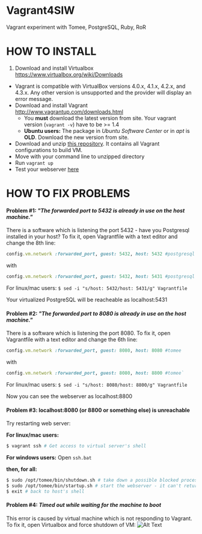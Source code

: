 Vagrant4SIW
===========

Vagrant experiment with Tomee, PostgreSQL, Ruby, RoR



HOW TO INSTALL
===========

1. Download and install Virtualbox https://www.virtualbox.org/wiki/Downloads
  * Vagrant is compatible with VirtualBox versions 4.0.x, 4.1.x, 4.2.x, and 4.3.x. Any other version is unsupported and the provider will display an error message.
* Download and install Vagrant http://www.vagrantup.com/downloads.html
  * You **must** download the latest version from site. Your vagrant version (`vagrant -v`) have to be >= 1.4
  * **Ubuntu users:** The package in *Ubuntu Software Center* or in *apt* is **OLD**. Download the new version from site.
* Download and unzip [this repository](https://github.com/Takeno/Vagrant4SIW/archive/master.zip). It contains all Vagrant configurations to build VM.
* Move with your command line to unzipped directory
* Run `vagrant up`
* Test your webserver [here](http://localhost:8080)



HOW TO FIX PROBLEMS
===========

#### Problem #1: *"The forwarded port to 5432 is already in use on the host machine."*

There is a software which is listening the port 5432 - have you Postgresql installed in your host? To fix it, open Vagrantfile with a text editor and change the 8th line:
```ruby
config.vm.network :forwarded_port, guest: 5432, host: 5432 #postgresql
```
with
```ruby
config.vm.network :forwarded_port, guest: 5432, host: 5431 #postgresql`
```
For linux/mac users: `$ sed -i "s/host: 5432/host: 5431/g" Vagrantfile`


Your virtualized PostgreSQL will be reacheable as localhost:5431



#### Problem #2: *"The forwarded port to 8080 is already in use on the host machine."*

There is a software which is listening the port 8080. To fix it, open Vagrantfile with a text editor and change the 6th line:
```ruby
config.vm.network :forwarded_port, guest: 8080, host: 8080 #tomee
```
with
```ruby
config.vm.network :forwarded_port, guest: 8080, host: 8800 #tomee`
```
For linux/mac users: `$ sed -i "s/host: 8080/host: 8800/g" Vagrantfile`


Now you can see the webserver as localhost:8800


#### Problem #3: localhost:8080 (or 8800 or something else) is unreachable

Try restarting web server:

**For linux/mac users:**
```sh
$ vagrant ssh # Get access to virtual server's shell
```
**For windows users:**
Open `ssh.bat`

**then, for all:**

```sh
$ sudo /opt/tomee/bin/shutdown.sh # take down a possible blocked process - it can return an error
$ sudo /opt/tomee/bin/startup.sh # start the webserver - it can't return errors
$ exit # back to host's shell
```

#### Problem #4: *Timed out while waiting for the machine to boot*

This error is caused by virtual machine which is not responding to Vagrant. To fix it, open Virtualbox and force shutdown of VM:
![Alt Text](http://i.imgur.com/RAX2st2.png)